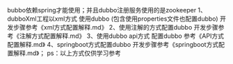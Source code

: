 bubbo依赖spring才能使用；并且dubbo注册服务使用的是zookeeper
1、dubboXml工程以xml方式 使用dubbo (包含使用properties文件也配置dubbo) 开发步骤参考《xml方式配置解释.md》
2、使用注解的方式配置dubbo 开发步骤参考《注解方式配置解释.md》
3、使用dubbo api方式 配置dubbo 参考《API方式配置解释.md》
4、springboot方式配置dubbo 开发步骤参考《springboot方式配置解释.md》；
ps：以上方式仅供学习参考
